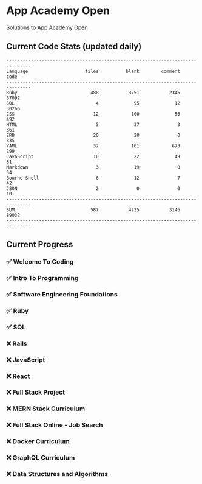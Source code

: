 # App Academy Open
Solutions to [App Academy Open](https://open.appacademy.io)

## Current Code Stats (updated daily)

```
-------------------------------------------------------------------------------
Language                     files          blank        comment           code
-------------------------------------------------------------------------------
Ruby                           488           3751           2346          57092
SQL                              4             95             12          30266
CSS                             12            100             56            492
HTML                             5             37              3            361
ERB                             20             28              0            335
YAML                            37            161            673            299
JavaScript                      10             22             49             81
Markdown                         3             19              0             54
Bourne Shell                     6             12              7             42
JSON                             2              0              0             10
-------------------------------------------------------------------------------
SUM:                           587           4225           3146          89032
-------------------------------------------------------------------------------
```

## Current Progress

### ✅ Welcome To Coding
### ✅ Intro To Programming
### ✅ Software Engineering Foundations
### ✅ Ruby
### ✅ SQL
### ❌ Rails
### ❌ JavaScript
### ❌ React
### ❌ Full Stack Project
### ❌ MERN Stack Curriculum
### ❌ Full Stack Online - Job Search
### ❌ Docker Curriculum
### ❌ GraphQL Curriculum
### ❌ Data Structures and Algorithms
